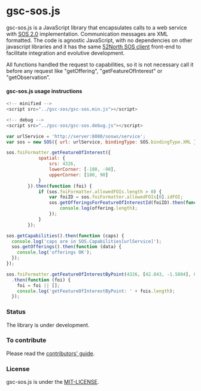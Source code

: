 # gsc-sos.js
  gsc-sos.js is a JavaScript library that encapsulates calls to a web service with [SOS 2.0](http://www.opengeospatial.org/standards/sos) implementation. Communication messages are XML formatted. The code is agnostic JavaScript, with no dependencies on other javascript libraries and it has the same [52North SOS client](https://github.com/52North/sos-js) front-end to facilitate integration and evolutive development.
  
All functions handled the request to capabilities, so it is not necessary call it before any request like "getOffering", "getFeatureOfInterest" or "getObservation”.


#### gsc-sos.js usage instructions  
``` javascript
<!-- minified -->
<script src="../gsc-sos/gsc-sos.min.js"></script>

<!-- debug -->
<script src="../gsc-sos/gsc-sos.debug.js"></script>
```

``` javascript
var urlService = 'http://server:8080/sosws/service';
var sos = new SOS({ url: urlService, bindingType: SOS.bindingType.XML });
```

``` javascript
sos.foiFormatter.getFeatureOfInterest({
            spatial: {
                srs: 4326,
                lowerCorner: [-180, -90],
                upperCorner: [180, 90]
            }
        }).then(function (foi) {            
            if (sos.foiFormatter.allowedFOIs.length > 0) {
                var foiID = sos.foiFormatter.allowedFOIs[0].idFOI;
                sos.getOfferingsForFeatureOfInterestId(foiID).then(function (offering) {
                    console.log(offering.length);
                });
            }
        });
```

``` javascript
sos.getCapabilities().then(function (caps) {
  console.log('caps are in SOS.Capabilities[urlService]');
  sos.getOfferings().then(function (data) {
    console.log('offerings OK');
  });
});
```

``` javascript
sos.foiFormatter.getFeatureOfInterestByPoint(4326, [42.843, -1.5804], 0.01)
  .then(function (foi) {
    foi = foi || [];
    console.log('getFeatureOfInterestByPoint: ' + fois.length);
  });
```

### Status 
The library is under development.

### To contribute
Please read the [contributors' guide](contributing.md).

### License
gsc-sos.js is under the [MIT-LICENSE](license).
